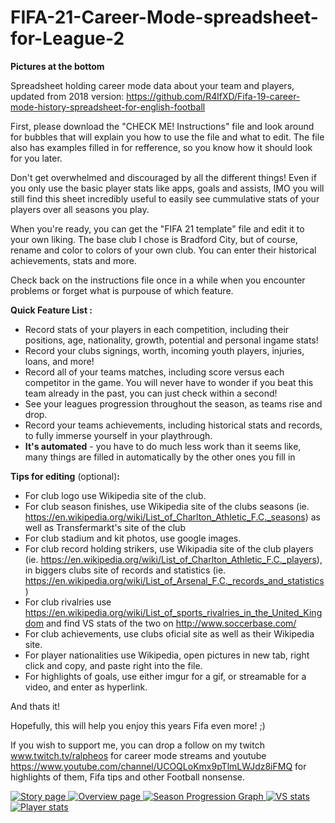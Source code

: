 # FIFA-21-Career-Mode-spreadsheet-for-League-2
**Pictures at the bottom**

Spreadsheet holding career mode data about your team and players, updated from 2018 version: https://github.com/R4lfXD/Fifa-19-career-mode-history-spreadsheet-for-english-football

First, please download the "CHECK ME! Instructions" file and look around for bubbles that will explain you how to use the file and what to edit. The file also has examples
filled in for refference, so you know how it should look for you later.

Don't get overwhelmed and discouraged by all the different things! Even if you only use the basic player stats like apps, goals and assists, IMO you will still find this sheet
incredibly useful to easily see cummulative stats of your players over all seasons you play.

When you're ready, you can get the "FIFA 21 template" file and edit it to your own liking.
The base club I chose is Bradford City, but of course, rename and color to colors of your own club. You can enter their historical achievements, stats and more.

Check back on the instructions file once in a while when you encounter problems or forget what is purpouse of which feature.

**Quick Feature List :**
- Record stats of your players in each competition, including their positions, age, nationality, growth, potential and personal ingame stats!
- Record your clubs signings, worth, incoming youth players, injuries, loans, and more!
- Record all of your teams matches, including score versus each competitor in the game. You will never have to wonder if you beat this team already in the past, you can just check within a second!
- See your leagues progression throughout the season, as teams rise and drop.
- Record your teams achievements, including historical stats and records, to fully immerse yourself in your playthrough.
- **It's automated** - you have to do much less work than it seems like, many things are filled in automatically by the other ones you fill in

**Tips for editing** (optional)**:**  
- For club logo use Wikipedia site of the club.
- For club season finishes, use Wikipedia site of the clubs seasons (ie. https://en.wikipedia.org/wiki/List_of_Charlton_Athletic_F.C._seasons) as well as Transfermarkt's site of the club
- For club stadium and kit photos, use google images.
- For club record holding strikers, use Wikipadia site of the club players (ie. https://en.wikipedia.org/wiki/List_of_Charlton_Athletic_F.C._players), in biggers clubs site of records and statistics (ie. https://en.wikipedia.org/wiki/List_of_Arsenal_F.C._records_and_statistics)
- For club rivalries use https://en.wikipedia.org/wiki/List_of_sports_rivalries_in_the_United_Kingdom and find VS stats of the two on http://www.soccerbase.com/
- For club achievements, use clubs oficial site as well as their Wikipedia site.
- For player nationalities use Wikipedia, open pictures in new tab, right click and copy, and paste right into the file.
- For highlights of goals, use either imgur for a gif, or streamable for a video, and enter as hyperlink.

And thats it!

Hopefully, this will help you enjoy this years Fifa even more! ;)

If you wish to support me, you can drop a follow on my twitch www.twitch.tv/ralpheos for career mode streams and youtube https://www.youtube.com/channel/UCOQLoKmx9pTlmLWJdz8iFMQ
for highlights of them, Fifa tips and other Football nonsense.

<a href="https://i.imgur.com/HpPwxz6.png" target="_blank">
<img src="https://i.imgur.com/HpPwxz6.png" alt="Story page">
</a>
<a href="https://i.imgur.com/XyAI99s.png" target="_blank">
<img src="https://i.imgur.com/XyAI99s.png" alt="Overview page">
</a>
<a href="https://i.imgur.com/A32qKf3.png" target="_blank">
<img src="https://i.imgur.com/A32qKf3.png" alt="Season Progression Graph">
</a>
<a href="https://i.imgur.com/nbLyygo.png" target="_blank">
<img src="https://i.imgur.com/nbLyygo.png" alt="VS stats">
</a>
<a href="https://i.imgur.com/g99b9R5.png" target="_blank">
<img src="https://i.imgur.com/g99b9R5.png" alt="Player stats">
</a>
